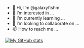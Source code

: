 - 👋 Hi, I’m @galaxyfishm
- 👀 I’m interested in ...
- 🌱 I’m currently learning ...
- 💞️ I’m looking to collaborate on ...
- 📫 How to reach me ...

<!---
galaxyfishm/galaxyfishm is a ✨ special ✨ repository because its `README.md` (this file) appears on your GitHub profile.
You can click the Preview link to take a look at your changes.
--->

[![My GitHub stats](https://github-readme-stats.vercel.app/api?username=galaxyfishm&show_icons=true&count_private=false&theme=cobalt)](https://github.com/anuraghazra/github-readme-stats)

